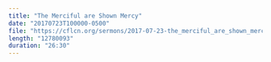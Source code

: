 ```yaml
---
title: "The Merciful are Shown Mercy"
date: "20170723T100000-0500"
file: "https://cflcn.org/sermons/2017-07-23-the_merciful_are_shown_mercy.m4a"
length: "12780093"
duration: "26:30"
---
```

